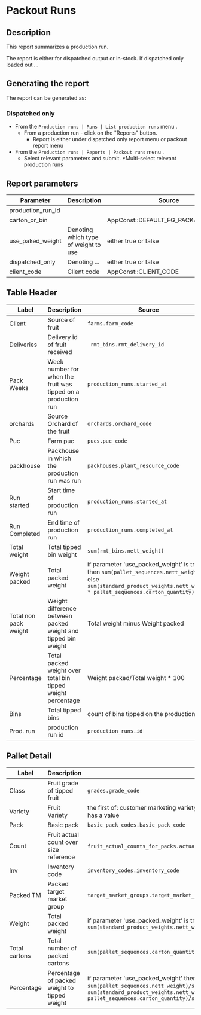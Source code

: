 # Packout Runs 

## Description
This report summarizes a production run.

The report is either for dispatched output or in-stock. If dispatched only loaded out ...

## Generating the report

The report can be generated as:
### Dispatched only
* From the `Production runs | Runs | List production runs` menu .
    * From a production run - click on the "Reports" button.
       * Report is either under dispatched only report menu or packout report menu
* From the `Production runs | Reports | Packout runs` menu .
  * Select relevant parameters and submit.
    *Multi-select relevant production runs 

## Report parameters
| Parameter | Description | Source |
| ----- | ----------- | ------ |
|production_run_id| |  |
|carton_or_bin| |AppConst::DEFAULT_FG_PACKAGING_TYPE  |
|use_paked_weight|Denoting which type of weight to use | either true or false |
|dispatched_only|Denoting ... |either true or false  |
|client_code|Client code | AppConst::CLIENT_CODE |
## Table Header
| Label | Description | Source |
| ----- | ----------- | ------ |
|  Client  |Source of fruit  | `farms.farm_code` |
|  Deliveries  |Delivery id of fruit received | ` rmt_bins.rmt_delivery_id` |
|  Pack Weeks  |Week number for when the fruit was tipped on a production run | `production_runs.started_at` |
|  orchards  |Source Orchard of the fruit | `orchards.orchard_code` |
|  Puc  |Farm puc |`pucs.puc_code` |
|  packhouse  | Packhouse in which the production run was run |`packhouses.plant_resource_code`  |
|  Run started  |Start time of production run | `production_runs.started_at` |
|  Run Completed  |End time of production run | `production_runs.completed_at` |
|  Total weight  |Total tipped bin weight | `sum(rmt_bins.nett_weight)` |
|  Weight packed  |Total packed weight |if parameter 'use_packed_weight' is true then `sum(pallet_sequences.nett_weight)` else `sum(standard_product_weights.nett_weight * pallet_sequences.carton_quantity)`|
|  Total non pack weight  |Weight difference between packed weight and tipped bin weight | Total weight minus Weight packed |
|  Percentage  | Total packed weight over total bin tipped weight  percentage| Weight packed/Total weight * 100 |
|  Bins  |Total tipped bins | count of bins tipped on the production run |
|  Prod. run  | production run id| `production_runs.id`  |
## Pallet Detail
| Label | Description | Source |
| ----- | ----------- | ------ |
|  Class  |Fruit grade of tipped fruit| `grades.grade_code` |
|  Variety  | Fruit Variety | the first of: customer marketing variety or `marketing_varieties.marketing_variety_code` that has a value |
|  Pack  |Basic pack |`basic_pack_codes.basic_pack_code`  |
|  Count  |Fruit actual count over size reference   |`fruit_actual_counts_for_packs.actual_count_for_pack`/`fruit_size_references.size_reference`  |
|  Inv  |Inventory code | `inventory_codes.inventory_code` |
|  Packed TM  |Packed target market group |`target_market_groups.target_market_group_name`  |
|  Weight  |Total packed weight |if parameter 'use_packed_weight' is true then `sum(pallet_sequences.nett_weight)` else `sum(standard_product_weights.nett_weight * pallet_sequences.carton_quantity)`|
|  Total cartons  |Total number of packed cartons |`sum(pallet_sequences.carton_quantity)`  |
|  Percentage  |Percentage of packed weight to tipped weight |if parameter 'use_packed_weight' then `sum(pallet_sequences.nett_weight)/sum(rmt_bins.nett_weight)`  else `sum(standard_product_weights.nett_weight * pallet_sequences.carton_quantity)/sum(rmt_bins.nett_weight)` |
